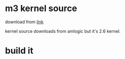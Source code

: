 # m3 kernel source
download from [link](https://pedode.com/Android/AMLogic/kernel/index.html)

kernel source downloads from amlogic but it's 2.6 kernel.

# build it 
